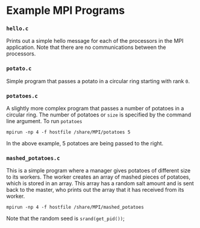 # Example MPI Programs

### `hello.c`

Prints out a simple hello message for each of the processors in the MPI application.   Note that there are no communications between the processors.

### `potato.c`

Simple program that passes a potato in a circular ring starting with rank `0`.

### `potatoes.c`

A slightly more complex program that passes a number of potatoes in a circular ring.  The number of potatoes or `size` is specified by the command line argument.  To run `potatoes`

```
mpirun -np 4 -f hostfile /share/MPI/potatoes 5
```

In the above example, 5 potatoes are being passed to the right.

### `mashed_potatoes.c`

This is a simple program where a manager gives potatoes of different size to its workers.  The worker creates an array of mashed pieces of potatoes, which is stored in an array.  This array has a random salt amount and is sent back to the master, who prints out the array that it has received from its worker.

```
mpirun -np 4 -f hostfile /share/MPI/mashed_potatoes 
```

Note that the random seed is `srand(get_pid())`;
